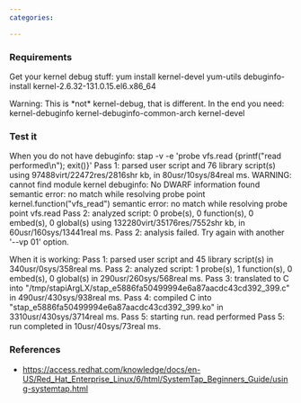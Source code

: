 ```yaml
---
categories:

---
```

### Requirements

Get your kernel debug stuff: yum install kernel-devel yum-utils
debuginfo-install kernel-2.6.32-131.0.15.el6.x86\_64

Warning: This is \*not\* kernel-debug, that is different. In the end you
need: kernel-debuginfo kernel-debuginfo-common-arch kernel-devel

### Test it

When you do not have debuginfo: stap -v -e 'probe vfs.read {printf("read
performed\\n"); exit()}' Pass 1: parsed user script and 76 library
script(s) using 97488virt/22472res/2816shr kb, in 80usr/10sys/84real ms.
WARNING: cannot find module kernel debuginfo: No DWARF information found
semantic error: no match while resolving probe point
kernel.function("vfs\_read") semantic error: no match while resolving
probe point vfs.read Pass 2: analyzed script: 0 probe(s), 0 function(s),
0 embed(s), 0 global(s) using 132280virt/35176res/7552shr kb, in
60usr/160sys/13441real ms. Pass 2: analysis failed. Try again with
another '--vp 01' option.

When it is working: Pass 1: parsed user script and 45 library script(s)
in 340usr/0sys/358real ms. Pass 2: analyzed script: 1 probe(s), 1
function(s), 0 embed(s), 0 global(s) in 290usr/260sys/568real ms. Pass
3: translated to C into
"/tmp/stapiArgLX/stap\_e5886fa50499994e6a87aacdc43cd392\_399.c" in
490usr/430sys/938real ms. Pass 4: compiled C into
"stap\_e5886fa50499994e6a87aacdc43cd392\_399.ko" in
3310usr/430sys/3714real ms. Pass 5: starting run. read performed Pass 5:
run completed in 10usr/40sys/73real ms.

### References

-   <https://access.redhat.com/knowledge/docs/en-US/Red_Hat_Enterprise_Linux/6/html/SystemTap_Beginners_Guide/using-systemtap.html>


